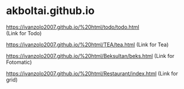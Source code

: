 # akboltai.github.io

https://ivanzolo2007.github.io/%20html/todo/todo.html  
(Link for Todo)

https://ivanzolo2007.github.io/%20html/TEA/tea.html 
(Link for Tea)

https://ivanzolo2007.github.io/%20html/Beksultan/beks.html
(Link for Fotomatic)

https://ivanzolo2007.github.io/%20html/Restaurant/index.html
(Link for grid)
